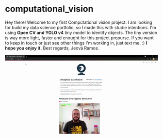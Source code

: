 # computational_vision
Hey there! Welcome to my first Computational vision project. I am looking for build my data science portfolio, so I made this with studie intentions. I'm using **Open CV and YOLO v4** tiny model to identify objects. The tiny version is way more light, faster and enought for this project propurse. If you want to keep in touch or just see other things I'm working in, just text me. :)
**I hope you enjoy it.** Best regards, Jeová Ramos.

![GIF](images/gif_test.gif)
